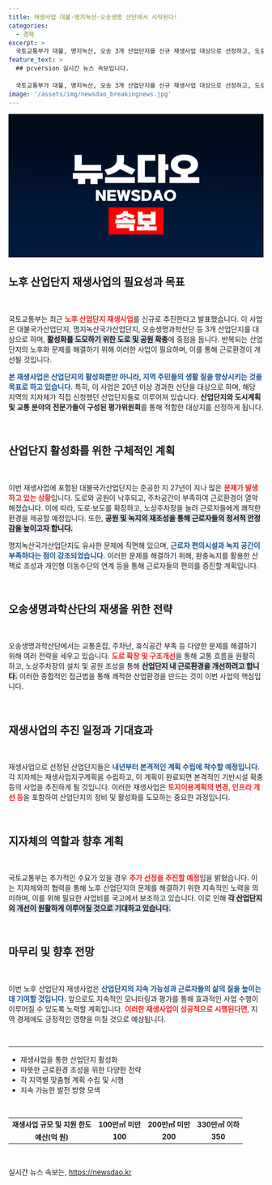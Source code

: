 ```yaml
---
title: 재생사업 대불·명지녹산·오송생명 산단에서 시작된다!
categories:
  - 경제
excerpt: >
  국토교통부가 대불, 명지녹산, 오송 3개 산업단지를 신규 재생사업 대상으로 선정하고, 도로와 공원 등을 확충해 근로환경을 개선하겠다고 발표했습니다. 클릭하여 자세한 내용을 확인하세요!
feature_text: >
  ## pcversion 실시간 뉴스 속보입니다.

  국토교통부가 대불, 명지녹산, 오송 3개 산업단지를 신규 재생사업 대상으로 선정하고, 도로와 공원 등을 확충해 근로환경을 개선하겠다고 발표했습니다. 클릭하여 자세한 내용을 확인하세요!
image: '/assets/img/newsdao_breakingnews.jpg'
---
```


<p><img src="/assets/img/newsdao_breakingnews.jpg" alt="pcversion 속보" /></p>

<h2 data-ke-size="size26">노후 산업단지 재생사업의 필요성과 목표</h2>

<p data-ke-size="size16">&nbsp;</p>

<p>국토교통부는 최근 <b><span style="color: #ee2323;">노후 산업단지 재생사업</span></b>를 신규로 추진한다고 발표했습니다. 이 사업은 대불국가산업단지, 명지녹산국가산업단지, 오송생명과학산단 등 3개 산업단지를 대상으로 하며, <b><span style="background-color: #21538527;">활성화를 도모하기 위한 도로 및 공원 확충</span></b>에 중점을 둡니다. 반복되는 산업단지의 노후화 문제를 해결하기 위해 이러한 사업이 필요하며, 이를 통해 근로환경이 개선될 것입니다. </p>

<p><b><span style="color: #1a5490;">본 재생사업은 산업단지의 활성화뿐만 아니라, 지역 주민들의 생활 질을 향상시키는 것을 목표로 하고 있습니다.</span></b> 특히, 이 사업은 20년 이상 경과한 산단을 대상으로 하며, 해당 지역의 지자체가 직접 신청했던 산업단지들로 이루어져 있습니다. <b>산업단지와 도시계획 및 교통 분야의 전문가들이 구성된 평가위원회</b>를 통해 적합한 대상지를 선정하게 됩니다.</p>

<p data-ke-size="size16">&nbsp;</p>

<h2 data-ke-size="size26">산업단지 활성화를 위한 구체적인 계획</h2>

<p data-ke-size="size16">&nbsp;</p>

<p>이번 재생사업에 포함된 대불국가산업단지는 준공한 지 27년이 지나 많은 <b><span style="color: #ee2323;">문제가 발생하고 있는 상황</span></b>입니다. 도로와 공원이 낙후되고, 주차공간이 부족하여 근로환경이 열악해졌습니다. 이에 따라, 도로·보도를 확장하고, 노상주차장을 늘려 근로자들에게 쾌적한 환경을 제공할 예정입니다. 또한, <b><span style="background-color: #21538527;">공원 및 녹지의 재조성을 통해 근로자들의 정서적 안정감을 높이고자 합니다.</span></b></p>

<p>명지녹산국가산업단지도 유사한 문제에 직면해 있으며, <b><span style="color: #1a5490;">근로자 편의시설과 녹지 공간이 부족하다는 점이 강조되었습니다.</span></b> 이러한 문제를 해결하기 위해, 완충녹지를 활용한 산책로 조성과 개인형 이동수단의 연계 등을 통해 근로자들의 편의를 증진할 계획입니다. </p>

<p data-ke-size="size16">&nbsp;</p>

<h2 data-ke-size="size26">오송생명과학산단의 재생을 위한 전략</h2>

<p data-ke-size="size16">&nbsp;</p>

<p>오송생명과학산단에서는 교통혼잡, 주차난, 휴식공간 부족 등 다양한 문제를 해결하기 위해 여러 전략을 세우고 있습니다. <b><span style="color: #ee2323;">도로 확장 및 구조개선</span></b>을 통해 교통 흐름을 원활히 하고, 노상주차장의 설치 및 공원 조성을 통해 <b><span style="background-color: #21538527;">산업단지 내 근로환경을 개선하려고 합니다.</span></b> 이러한 종합적인 접근법을 통해 쾌적한 산업환경을 만드는 것이 이번 사업의 핵심입니다.</p>

<p data-ke-size="size16">&nbsp;</p>

<h2 data-ke-size="size26">재생사업의 추진 일정과 기대효과</h2>

<p data-ke-size="size16">&nbsp;</p>

<p>재생사업으로 선정된 산업단지들은 <b><span style="color: #1a5490;">내년부터 본격적인 계획 수립에 착수할 예정입니다.</span></b> 각 지자체는 재생사업지구계획을 수립하고, 이 계획이 완료되면 본격적인 기반시설 확충 등의 사업을 추진하게 될 것입니다. 이러한 재생사업은 <b><span style="color: #ee2323;">토지이용계획의 변경, 인프라 개선 등</span></b>을 포함하여 산업단지의 정비 및 활성화를 도모하는 중요한 과정입니다.</p>

<p data-ke-size="size16">&nbsp;</p>

<h2 data-ke-size="size26">지자체의 역할과 향후 계획</h2>

<p data-ke-size="size16">&nbsp;</p>

<p>국토교통부는 추가적인 수요가 있을 경우 <b><span style="color: #ee2323;">추가 선정을 추진할 예정</span></b>임을 밝혔습니다. 이는 지자체와의 협력을 통해 노후 산업단지의 문제를 해결하기 위한 지속적인 노력을 의미하며, 이를 위해 필요한 사업비를 국고에서 보조하고 있습니다. 이로 인해 <b><span style="background-color: #21538527;">각 산업단지의 개선이 원활하게 이루어질 것으로 기대하고 있습니다.</span></b></p>

<p data-ke-size="size16">&nbsp;</p>

<h2 data-ke-size="size26">마무리 및 향후 전망</h2>

<p data-ke-size="size16">&nbsp;</p>

<p>이번 노후 산업단지 재생사업은 <b><span style="color: #1a5490;">산업단지의 지속 가능성과 근로자들의 삶의 질을 높이는 데 기여할 것입니다.</span></b> 앞으로도 지속적인 모니터링과 평가를 통해 효과적인 사업 수행이 이루어질 수 있도록 노력할 계획입니다. <b><span style="color: #ee2323;">이러한 재생사업이 성공적으로 시행된다면</span></b>, 지역 경제에도 긍정적인 영향을 미칠 것으로 예상됩니다. </p>

<p data-ke-size="size16">&nbsp;</p>

<hr />

<ul>
<li>재생사업을 통한 산업단지 활성화</li>
<li>따뜻한 근로환경 조성을 위한 다양한 전략</li>
<li>각 지역별 맞춤형 계획 수립 및 시행</li>
<li>지속 가능한 발전 방향 모색</li>
</ul>

<p data-ke-size="size16">&nbsp;</p>

<table style="width: 100%;">
<tr>
<td style="text-align: center; height: 17px;"><b>재생사업 규모 및 지원 한도</b></td>
<td style="text-align: center; height: 17px;"><b>100만㎡ 미만</b></td>
<td style="text-align: center; height: 17px;"><b>200만㎡ 미만</b></td>
<td style="text-align: center; height: 17px;"><b>330만㎡ 이하</b></td>
</tr>
<tr>
<td style="text-align: center; height: 17px;"><b>예산(억 원)</b></td>
<td style="text-align: center; height: 17px;"><b>100</b></td>
<td style="text-align: center; height: 17px;"><b>200</b></td>
<td style="text-align: center; height: 17px;"><b>350</b></td>
</tr>
</table>

<p data-ke-size="size16">&nbsp;</p>
실시간 뉴스 속보는, <a href="https://newsdao.kr" rel="dofollow">https://newsdao.kr</a>


